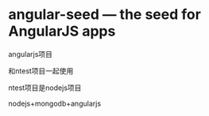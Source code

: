 # angular-seed — the seed for AngularJS apps

angularjs项目

和ntest项目一起使用

ntest项目是nodejs项目

nodejs+mongodb+angularjs

